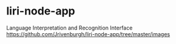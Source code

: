 # liri-node-app
 Language Interpretation and Recognition Interface
https://github.com/Jrivenburgh/liri-node-app/tree/master/images
